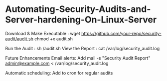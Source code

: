 # Automating-Security-Audits-and-Server-hardening-On-Linux-Server

Download & Make Executable : wget https://github.com/your-repo/security-audit/audit.sh
chmod +x audit.sh

Run the Audit  : sh /audit.sh
View the Report : cat /var/log/security_audit.log

Future Enhancements
Email alerts: Add mail -s "Security Audit Report" admin@example.com < /var/log/security_audit.log

Automatic scheduling: Add to cron for regular audits
